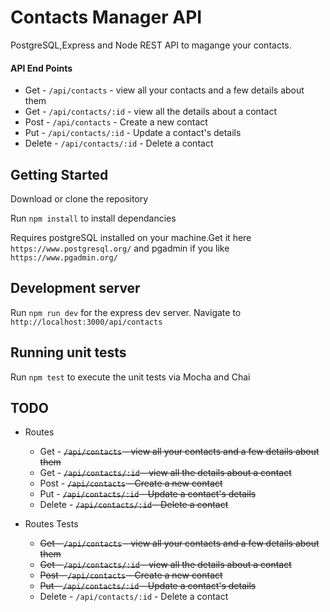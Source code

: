 # Contacts Manager API

PostgreSQL,Express and Node REST API to magange your contacts.


#### API End Points

* Get - `/api/contacts` - view all your contacts and a few details about them
* Get - `/api/contacts/:id` - view all the details about a contact 
* Post - `/api/contacts` - Create a new contact
* Put - `/api/contacts/:id` - Update a contact's details
* Delete - `/api/contacts/:id` - Delete a contact

## Getting Started

Download or clone the repository

Run `npm install` to install dependancies

Requires postgreSQL installed on your machine.Get it here `https://www.postgresql.org/` and pgadmin if you like `https://www.pgadmin.org/`

## Development server

Run `npm run dev` for the express dev server. Navigate to `http://localhost:3000/api/contacts`

## Running unit tests

Run `npm test` to execute the unit tests via Mocha and Chai

## TODO

* Routes
  - Get - ~~`/api/contacts` - view all your contacts and a few details about them~~
  - Get - ~~`/api/contacts/:id` - view all the details about a contact~~ 
  - Post - ~~`/api/contacts` - Create a new contact~~
  - Put - ~~`/api/contacts/:id` - Update a contact's details~~
  - Delete - ~~`/api/contacts/:id` - Delete a contact~~

  
* Routes Tests
  - ~~Get - `/api/contacts` - view all your contacts and a few details about them~~
  - ~~Get - `/api/contacts/:id` - view all the details about a contact~~
  - ~~Post - `/api/contacts` - Create a new contact~~
  - ~~Put - `/api/contacts/:id` - Update a contact's details~~
  - Delete - `/api/contacts/:id` - Delete a contact

